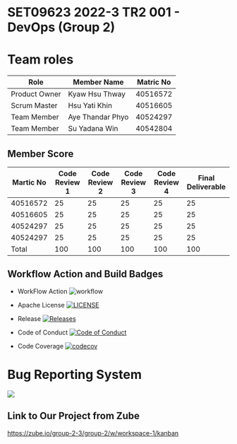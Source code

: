 
<h1>SET09623 2022-3 TR2 001 - DevOps (Group 2)</h1> 

# Team roles

| Role          | Member Name      | Matric No |
|---------------|------------------|-----------|
| Product Owner | Kyaw Hsu Thway   | 40516572  |
| Scrum Master  | Hsu Yati Khin    | 40516605  |
| Team Member   | Aye Thandar Phyo | 40524297  |
| Team Member   | Su Yadana Win    | 40542804  |

## Member Score
| Martic No | Code Review 1 | Code Review 2 | Code Review 3 | Code Review 4 | Final Deliverable |
|-----------|---------------|---------------|---------------|---------------|-------------------|
| 40516572  | 25            | 25            | 25            | 25            | 25                |    
| 40516605  | 25            | 25            | 25            | 25            | 25                |    
| 40524297  | 25            | 25            | 25            | 25            | 25                |     
| 40524297  | 25            | 25            | 25            | 25            | 25                |     
| Total     | 100           | 100           | 100           | 100           | 100               |    


## Workflow Action and Build Badges
* WorkFlow Action ![workflow](https://github.com/hsuyatikhin-alissa/group2/actions/workflows/main.yml/badge.svg)

* Apache License [![LICENSE](https://img.shields.io/github/license/hsuyatikhin-alissa/group2.svg?style=flat-square)](https://github.com/hsuyatikhin-alissa/group2/blob/master/LICENSE)

* Release [![Releases](https://img.shields.io/github/release/hsuyatikhin-alissa/group2/all.svg?style=flat-square)](https://github.com/hsuyatikhin-alissa/group2/releases)

* Code of Conduct [![Code of Conduct](https://img.shields.io/badge/code%20of-conduct-ff69b4.svg?style=flat)](https://github.com/hsuyatikhin-alissa/group2/blob/master/CodeOfConduct.md)

* Code Coverage [![codecov](https://codecov.io/gh/hsuyatikhin-alissa/group2/branch/master/graph/badge.svg?token=GR5UHCYCPW)](https://app.codecov.io/gh/hsuyatikhin-alissa/group2/tree/master)

# Bug Reporting System
![](screenshot/bug_reporting.PNG)

## Link to Our Project from Zube
https://zube.io/group-2-3/group-2/w/workspace-1/kanban


